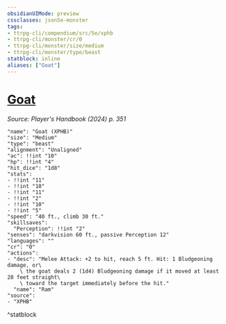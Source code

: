 ```yaml
---
obsidianUIMode: preview
cssclasses: json5e-monster
tags:
- ttrpg-cli/compendium/src/5e/xphb
- ttrpg-cli/monster/cr/0
- ttrpg-cli/monster/size/medium
- ttrpg-cli/monster/type/beast
statblock: inline
aliases: ["Goat"]
---
```

# [Goat](Mechanics/bestiary/beast/goat-xphb.md)
*Source: Player's Handbook (2024) p. 351*  

```statblock
"name": "Goat (XPHB)"
"size": "Medium"
"type": "beast"
"alignment": "Unaligned"
"ac": !!int "10"
"hp": !!int "4"
"hit_dice": "1d8"
"stats":
- !!int "11"
- !!int "10"
- !!int "11"
- !!int "2"
- !!int "10"
- !!int "5"
"speed": "40 ft., climb 30 ft."
"skillsaves":
  "Perception": !!int "2"
"senses": "darkvision 60 ft., passive Perception 12"
"languages": ""
"cr": "0"
"actions":
- "desc": "Melee Attack: +2 to hit, reach 5 ft. Hit: 1 Bludgeoning damage, or\
    \ the goat deals 2 (1d4) Bludgeoning damage if it moved at least 20 feet straight\
    \ toward the target immediately before the hit."
  "name": "Ram"
"source":
- "XPHB"
```
^statblock